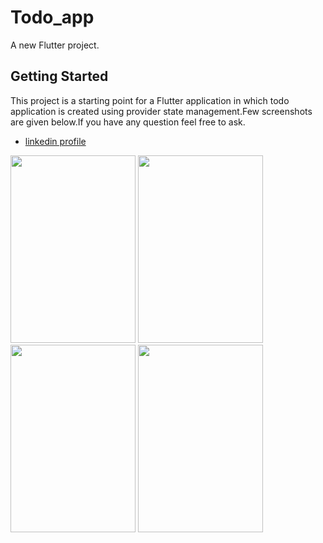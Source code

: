 # Todo_app

A new Flutter project.

## Getting Started

This project is a starting point for a Flutter application in which todo application is created using provider state management.Few screenshots are given below.If you have any question feel free to ask.
- [linkedin profile](https://www.linkedin.com/in/muhammad-shoaib-860b0a19a?lipi=urn%3Ali%3Apage%3Ad_flagship3_profile_view_base_contact_details%3B8auAYbbtRHGzOYIwCS6a5g%3D%3D)

<img src="https://user-images.githubusercontent.com/66320156/146768802-50c3e490-94ed-48eb-bfb8-de650bcf5531.png" width="200" height="300"/> <img src="https://user-images.githubusercontent.com/66320156/146768803-ff5a6a5e-9fbb-4ae2-a31d-3ac5f8ed3a79.png" width="200" height="300"/> <img src="https://user-images.githubusercontent.com/66320156/146768819-ae885ecc-605d-44ae-92af-bfc742013001.png" width="200" height="300"/> <img src="https://user-images.githubusercontent.com/66320156/146768837-3ce3eb2e-3a21-403d-a5ed-bd77649408ec.png" width="200" height="300"/>
